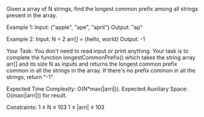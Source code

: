 Given a array of N strings, find the longest common prefix among all strings present in the array.


Example 1:
Input: {"apple", "ape", "april"}
Output: "ap"

Example 2:
Input: 
N = 2
arr[] = {hello, world}
Output: -1

Your Task:
You don't need to read input or print anything. Your task is to complete the function longestCommonPrefix() which takes the string array arr[] and its size N as inputs and returns the longest common prefix common in all the strings in the array. If there's no prefix common in all the strings, return "-1".


Expected Time Complexity: O(N*max(|arri|)).
Expected Auxiliary Space: O(max(|arri|)) for result.


Constraints:
1 ≤ N ≤ 103
1 ≤ |arri| ≤ 103